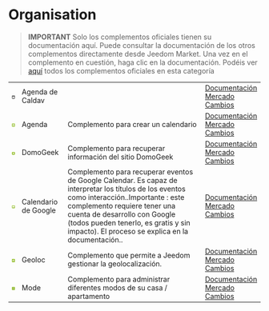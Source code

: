 
# Organisation


>**IMPORTANT**
>Solo los complementos oficiales tienen su documentación aquí. Puede consultar la documentación de los otros complementos directamente desde Jeedom Market. Una vez en el complemento en cuestión, haga clic en la documentación.
>Podéis ver [aquí](https://market.jeedom.com/index.php?v=d&p=market&type=plugin&categorie=organization) todos los complementos oficiales en esta categoría


| | | | |
|--- | --- | --- | ---|
|<img src="caldav/caldav_icon.png" class="pluginLogo" width="100" />|Agenda de Caldav||[Documentación](caldav/index)<br/>[Mercado](https://market.jeedom.com/index.php?v=d&p=market_display&id=1149)<br/>[Cambios](caldav/changelog)|
|<img src="calendar/calendar_icon.png" class="pluginLogo" width="100" />|Agenda|Complemento para crear un calendario|[Documentación](calendar/index)<br/>[Mercado](https://market.jeedom.com/index.php?v=d&p=market_display&id=57)<br/>[Cambios](calendar/changelog)|
|<img src="domogeek/domogeek_icon.png" class="pluginLogo" width="100" />|DomoGeek|Complemento para recuperar información del sitio DomoGeek|[Documentación](domogeek/index)<br/>[Mercado](https://market.jeedom.com/index.php?v=d&p=market_display&id=250)<br/>[Cambios](domogeek/changelog)|
|<img src="gCalendar/gCalendar_icon.png" class="pluginLogo" width="100" />|Calendario de Google|Complemento para recuperar eventos de Google Calendar. Es capaz de interpretar los títulos de los eventos como interacción..Importante : este complemento requiere tener una cuenta de desarrollo con Google (todos pueden tenerlo, es gratis y sin impacto). El proceso se explica en la documentación.. |[Documentación](gCalendar/index)<br/>[Mercado](https://market.jeedom.com/index.php?v=d&p=market_display&id=3318)<br/>[Cambios](gCalendar/changelog)|
|<img src="geoloc/geoloc_icon.png" class="pluginLogo" width="100" />|Geoloc|Complemento que permite a Jeedom gestionar la geolocalización.|[Documentación](geoloc/index)<br/>[Mercado](https://market.jeedom.com/index.php?v=d&p=market_display&id=12)<br/>[Cambios](geoloc/changelog)|
|<img src="mode/mode_icon.png" class="pluginLogo" width="100" />|Mode|Complemento para administrar diferentes modos de su casa / apartamento|[Documentación](mode/index)<br/>[Mercado](https://market.jeedom.com/index.php?v=d&p=market_display&id=1929)<br/>[Cambios](mode/changelog)|
